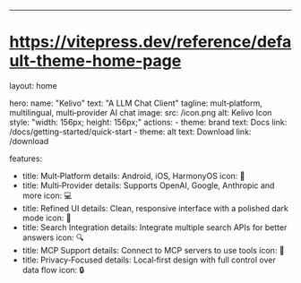 ---
# https://vitepress.dev/reference/default-theme-home-page
layout: home

hero:
  name: "Kelivo"
  text: "A LLM Chat Client"
  tagline: mult‑platform, multilingual, multi‑provider AI chat
  image:
    src: /icon.png
    alt: Kelivo Icon
    style: "width: 156px; height: 156px;"
  actions:
    - theme: brand
      text: Docs
      link: /docs/getting-started/quick-start
    - theme: alt
      text: Download
      link: /download

features:
  - title: Mult‑Platform
    details: Android, iOS, HarmonyOS
    icon: 📱
  - title: Multi‑Provider
    details: Supports OpenAI, Google, Anthropic and more
    icon: 💻
  - title: Refined UI
    details: Clean, responsive interface with a polished dark mode
    icon: 🎨
  - title: Search Integration
    details: Integrate multiple search APIs for better answers
    icon: 🔍
  - title: MCP Support
    details: Connect to MCP servers to use tools
    icon: 🧩
  - title: Privacy‑Focused
    details: Local‑first design with full control over data flow
    icon: 🔒
